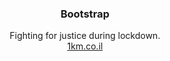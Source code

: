 <h3 align="center">Bootstrap</h3>
<p align="center">
Fighting for justice during lockdown.<br>
<a href="https://1km.co.il">1km.co.il</a>
</p>
